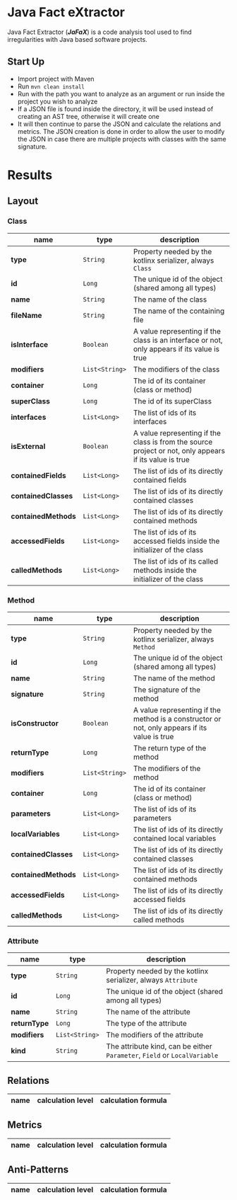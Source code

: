 # Java Fact eXtractor
Java Fact Extractor (***JaFaX***) is a code analysis tool used to find irregularities with Java based software
projects.

## Start Up

- Import project with Maven
- Run `mvn clean install`
- Run with the path you want to analyze as an argument or run inside the project you wish to analyze
- If a JSON file is found inside the directory, it will be used instead of creating an AST tree, otherwise it will create one
- It will then continue to parse the JSON and calculate the relations and metrics. The JSON creation is done 
  in order to allow the user to modify the JSON in case there are multiple projects with classes with the same signature.
  
# Results

## Layout
### Class
|**name**|**type**|**description**| 
|----|----|-----------|
|**type**|`String`|Property needed by the kotlinx serializer, always `Class`
|**id**|`Long`|The unique id of the object (shared among all types)|
|**name**|`String`|The name of the class|
|**fileName**|`String`|The name of the containing file|
|**isInterface**|`Boolean`|A value representing if the class is an interface or not, only appears if its value is true|
|**modifiers**|`List<String>`|The modifiers of the class|
|**container**|`Long`|The id of its container (class or method)|
|**superClass**|`Long`|The id of its superClass|
|**interfaces**|`List<Long>`|The list of ids of its interfaces|
|**isExternal**|`Boolean`|A value representing if the class is from the source project or not, only appears if its value is true|
|**containedFields**|`List<Long>`|The list of ids of its directly contained fields|
|**containedClasses**|`List<Long>`|The list of ids of its directly contained classes|
|**containedMethods**|`List<Long>`|The list of ids of its directly contained methods|
|**accessedFields**|`List<Long>`|The list of ids of its accessed fields inside the initializer of the class|
|**calledMethods**|`List<Long>`|The list of ids of its called methods inside the initializer of the class|

### Method
|name|type|description| 
|----|----|-----------|
|**type**|`String`|Property needed by the kotlinx serializer, always `Method`
|**id**|`Long`|The unique id of the object (shared among all types)|
|**name**|`String`|The name of the method|
|**signature**|`String`|The signature of the method|
|**isConstructor**|`Boolean`|A value representing if the method is a constructor or not, only appears if its value is true|
|**returnType**|`Long`|The return type of the method|
|**modifiers**|`List<String>`|The modifiers of the method|
|**container**|`Long`|The id of its container (class or method)|
|**parameters**|`List<Long>`|The list of ids of its parameters|
|**localVariables**|`List<Long>`|The list of ids of its directly contained local variables|
|**containedClasses**|`List<Long>`|The list of ids of its directly contained classes|
|**containedMethods**|`List<Long>`|The list of ids of its directly contained methods|
|**accessedFields**|`List<Long>`|The list of ids of its directly accessed fields|
|**calledMethods**|`List<Long>`|The list of ids of its directly called methods|

### Attribute
|name|type|description| 
|----|----|-----------|
|**type**|`String`|Property needed by the kotlinx serializer, always `Attribute`
|**id**|`Long`|The unique id of the object (shared among all types)|
|**name**|`String`|The name of the attribute|
|**returnType**|`Long`|The type of the attribute|
|**modifiers**|`List<String>`|The modifiers of the attribute|
|**kind**|`String`|The attribute kind, can be either `Parameter`, `Field` or `LocalVariable`|

## Relations

|name|calculation level|calculation formula| 
|----|-----------------|-------------------|

## Metrics
|name|calculation level|calculation formula|
|----|-----------------|-------------------|

## Anti-Patterns
|name|calculation level|calculation formula|
|----|-----------------|-------------------|